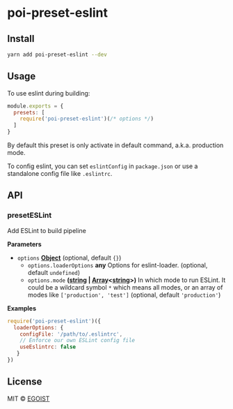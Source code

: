 # poi-preset-eslint

## Install

```bash
yarn add poi-preset-eslint --dev
```

## Usage

To use eslint during building:

```js
module.exports = {
  presets: [
    require('poi-preset-eslint')(/* options */)
  ]
}
```

By default this preset is only activate in default command, a.k.a. production mode.

To config eslint, you can set `eslintConfig` in `package.json` or use a standalone config file like `.eslintrc`.

## API

<!-- Generated by documentation.js. Update this documentation by updating the source code. -->

### presetESLint

Add ESLint to build pipeline

**Parameters**

-   `options` **[Object](https://developer.mozilla.org/en-US/docs/Web/JavaScript/Reference/Global_Objects/Object)**  (optional, default `{}`)
    -   `options.loaderOptions` **any** Options for eslint-loader. (optional, default `undefined`)
    -   `options.mode` **([string](https://developer.mozilla.org/en-US/docs/Web/JavaScript/Reference/Global_Objects/String) \| [Array](https://developer.mozilla.org/en-US/docs/Web/JavaScript/Reference/Global_Objects/Array)&lt;[string](https://developer.mozilla.org/en-US/docs/Web/JavaScript/Reference/Global_Objects/String)>)** In which mode to run ESLint.
        It could be a wildcard symbol `*` which means all modes, or an array of modes like `['production', 'test']` (optional, default `'production'`)

**Examples**

```javascript
require('poi-preset-eslint')({
  loaderOptions: {
    configFile: '/path/to/.eslintrc',
    // Enforce our own ESLint config file
    useEslintrc: false
   }
})
```

## License

MIT © [EGOIST](https://github.com/egoist)
